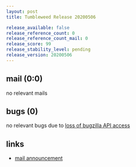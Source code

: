 ```yaml
---
layout: post
title: Tumbleweed Release 20200506

release_available: false
release_reference_count: 0
release_reference_count_mail: 0
release_score: 99
release_stability_level: pending
release_version: 20200506
---
```


## mail (0:0)

no relevant mails

## bugs (0)

<!--more-->

no relevant bugs due to [loss of bugzilla API access](https://bugzilla.opensuse.org/show_bug.cgi?id=1157722)



## links

- [mail announcement](https://lists.opensuse.org/opensuse-factory/2020-05/msg00089.html)
